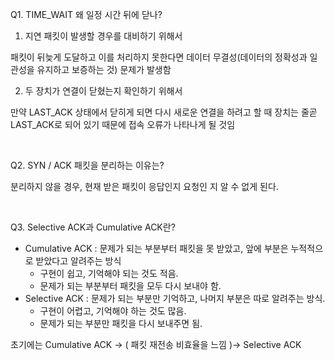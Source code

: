 Q1. TIME_WAIT 왜 일정 시간 뒤에 닫나?

1. 지연 패킷이 발생할 경우를 대비하기 위해서

패킷이 뒤늦게 도달하고 이를 처리하지 못한다면 데이터 무결성(데이터의 정확성과 일관성을 유지하고 보증하는 것) 문제가 발생함

2. 두 장치가 연결이 닫혔는지 확인하기 위해서

만약 LAST_ACK 상태에서 닫히게 되면 다시 새로운 연결을 하려고 할 때 장치는 줄곧 LAST_ACK로 되어 있기 때문에 접속 오류가 나타나게 될 것임

</br>

Q2. SYN / ACK 패킷을 분리하는 이유는?

분리하지 않을 경우, 현재 받은 패킷이 응답인지 요청인 지 알 수 없게 된다.

</br>

Q3. Selective ACK과 Cumulative ACK란?

- Cumulative ACK : 문제가 되는 부분부터 패킷을 못 받았고, 앞에 부분은 누적적으로 받았다고 알려주는 방식
    - 구현이 쉽고, 기억해야 되는 것도 적음.
    - 문제가 되는 부분부터 패킷을 모두 다시 보내야 함.
- Selective ACK : 문제가 되는 부분만 기억하고, 나머지 부분은 따로 알려주는 방식.
    - 구현이 어렵고, 기억해야 하는 것도 많음.
    - 문제가 되는 부분만 패킷을 다시 보내주면 됨.

초기에는 Cumulative ACK → ( 패킷 재전송 비효율을 느낌 )→ Selective ACK